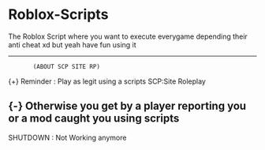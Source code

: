 # Roblox-Scripts
The Roblox Script where you want to execute everygame
depending their anti cheat xd
but yeah have fun using it

-----------------------------------------------
           (ABOUT SCP SITE RP)

{+} Reminder : Play as legit using a scripts SCP:Site Roleplay
                                                                               
{-} Otherwise you get by a player reporting you or a mod caught you using scripts
-----------------------------------------------
SHUTDOWN : Not Working anymore
